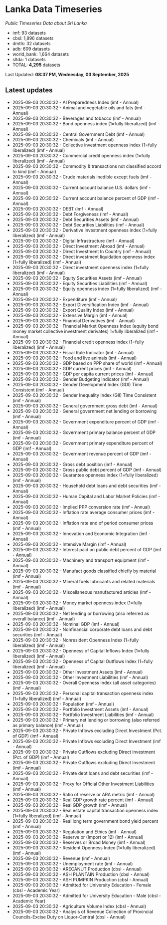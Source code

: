 # Lanka Data Timeseries
*Public Timeseries Data about Sri Lanka*

* imf: 93 datasets
* cbsl: 1,896 datasets
* dmtlk: 32 datasets
* adb: 609 datasets
* world_bank: 1,664 datasets
* sltda: 1 datasets
* TOTAL: **4,295** datasets

Last Updated: **08:37 PM, Wednesday, 03 September, 2025**

## Latest updates

* 2025-09-03 20:30:32 - AI Preparedness Index (imf - Annual)
* 2025-09-03 20:30:32 - Animal and vegetable oils and fats (imf - Annual)
* 2025-09-03 20:30:32 - Beverages and tobacco (imf - Annual)
* 2025-09-03 20:30:32 - Bond openness index (1=fully liberalized) (imf - Annual)
* 2025-09-03 20:30:32 - Central Government Debt (imf - Annual)
* 2025-09-03 20:30:32 - Chemicals (imf - Annual)
* 2025-09-03 20:30:32 - Collective investment openness index (1=fully liberalized) (imf - Annual)
* 2025-09-03 20:30:32 - Commercial credit openness index (1=fully liberalized) (imf - Annual)
* 2025-09-03 20:30:32 - Commodity & transactions not classified accord to kind (imf - Annual)
* 2025-09-03 20:30:32 - Crude materials inedible except fuels (imf - Annual)
* 2025-09-03 20:30:32 - Current account balance U.S. dollars (imf - Annual)
* 2025-09-03 20:30:32 - Current account balance percent of GDP (imf - Annual)
* 2025-09-03 20:30:32 - DEBT (imf - Annual)
* 2025-09-03 20:30:32 - Debt Forgiveness (imf - Annual)
* 2025-09-03 20:30:32 - Debt Securities Assets (imf - Annual)
* 2025-09-03 20:30:32 - Debt Securities Liabilities (imf - Annual)
* 2025-09-03 20:30:32 - Derivative investment openness index (1=fully liberalized) (imf - Annual)
* 2025-09-03 20:30:32 - Digital Infrastructure (imf - Annual)
* 2025-09-03 20:30:32 - Direct Investment Abroad (imf - Annual)
* 2025-09-03 20:30:32 - Direct Investment In Country (imf - Annual)
* 2025-09-03 20:30:32 - Direct investment liquidation openness index (1=fully liberalized) (imf - Annual)
* 2025-09-03 20:30:32 - Direct investment openness index (1=fully liberalized) (imf - Annual)
* 2025-09-03 20:30:32 - Equity Securities Assets (imf - Annual)
* 2025-09-03 20:30:32 - Equity Securities Liabilities (imf - Annual)
* 2025-09-03 20:30:32 - Equity openness index (1=fully liberalized) (imf - Annual)
* 2025-09-03 20:30:32 - Expenditure (imf - Annual)
* 2025-09-03 20:30:32 - Export Diversification Index (imf - Annual)
* 2025-09-03 20:30:32 - Export Quality Index (imf - Annual)
* 2025-09-03 20:30:32 - Extensive Margin (imf - Annual)
* 2025-09-03 20:30:32 - Financial Derivatives (imf - Annual)
* 2025-09-03 20:30:32 - Financial Market Openness Index (equity bond money market collective investment derivates) 1=fully liberalized (imf - Annual)
* 2025-09-03 20:30:32 - Financial credit openness index (1=fully liberalized) (imf - Annual)
* 2025-09-03 20:30:32 - Fiscal Rule Indicator (imf - Annual)
* 2025-09-03 20:30:32 - Food and live animals (imf - Annual)
* 2025-09-03 20:30:32 - GDP based on PPP share of world (imf - Annual)
* 2025-09-03 20:30:32 - GDP current prices (imf - Annual)
* 2025-09-03 20:30:32 - GDP per capita current prices (imf - Annual)
* 2025-09-03 20:30:32 - Gender Budgeting Indicator (imf - Annual)
* 2025-09-03 20:30:32 - Gender Development Index (GDI) Time Consistent (imf - Annual)
* 2025-09-03 20:30:32 - Gender Inequality Index (GII) Time Consistent (imf - Annual)
* 2025-09-03 20:30:32 - General government gross debt (imf - Annual)
* 2025-09-03 20:30:32 - General government net lending or borrowing (imf - Annual)
* 2025-09-03 20:30:32 - Government expenditure percent of GDP (imf - Annual)
* 2025-09-03 20:30:32 - Government primary balance percent of GDP (imf - Annual)
* 2025-09-03 20:30:32 - Government primary expenditure percent of GDP (imf - Annual)
* 2025-09-03 20:30:32 - Government revenue percent of GDP (imf - Annual)
* 2025-09-03 20:30:32 - Gross debt position (imf - Annual)
* 2025-09-03 20:30:32 - Gross public debt percent of GDP (imf - Annual)
* 2025-09-03 20:30:32 - Guarantee openness index (1=fully liberalized) (imf - Annual)
* 2025-09-03 20:30:32 - Household debt loans and debt securities (imf - Annual)
* 2025-09-03 20:30:32 - Human Capital and Labor Market Policies (imf - Annual)
* 2025-09-03 20:30:32 - Implied PPP conversion rate (imf - Annual)
* 2025-09-03 20:30:32 - Inflation rate average consumer prices (imf - Annual)
* 2025-09-03 20:30:32 - Inflation rate end of period consumer prices (imf - Annual)
* 2025-09-03 20:30:32 - Innovation and Economic Integration (imf - Annual)
* 2025-09-03 20:30:32 - Intensive Margin (imf - Annual)
* 2025-09-03 20:30:32 - Interest paid on public debt percent of GDP (imf - Annual)
* 2025-09-03 20:30:32 - Machinery and transport equipment (imf - Annual)
* 2025-09-03 20:30:32 - Manufact goods classified chiefly by material (imf - Annual)
* 2025-09-03 20:30:32 - Mineral fuels lubricants and related materials (imf - Annual)
* 2025-09-03 20:30:32 - Miscellaneous manufactured articles (imf - Annual)
* 2025-09-03 20:30:32 - Money market openness index (1=fully liberalized) (imf - Annual)
* 2025-09-03 20:30:32 - Net lending or borrowing (also referred as overall balance) (imf - Annual)
* 2025-09-03 20:30:32 - Nominal GDP (imf - Annual)
* 2025-09-03 20:30:32 - Nonfinancial corporate debt loans and debt securities (imf - Annual)
* 2025-09-03 20:30:32 - Nonresident Openness Index (1=fully liberalized) (imf - Annual)
* 2025-09-03 20:30:32 - Openness of Capital Inflows Index (1=fully liberalized) (imf - Annual)
* 2025-09-03 20:30:32 - Openness of Capital Outflows Index (1=fully liberalized) (imf - Annual)
* 2025-09-03 20:30:32 - Other Investment Assets (imf - Annual)
* 2025-09-03 20:30:32 - Other Investment Liabilities (imf - Annual)
* 2025-09-03 20:30:32 - Overall Openness Index (all asset categories) (imf - Annual)
* 2025-09-03 20:30:32 - Personal capital transaction openness index (1=fully liberalized) (imf - Annual)
* 2025-09-03 20:30:32 - Population (imf - Annual)
* 2025-09-03 20:30:32 - Portfolio Investment Assets (imf - Annual)
* 2025-09-03 20:30:32 - Portfolio Investment Liabilities (imf - Annual)
* 2025-09-03 20:30:32 - Primary net lending or borrowing (also referred as primary balance) (imf - Annual)
* 2025-09-03 20:30:32 - Private Inflows excluding Direct Investment (Pct. of GDP) (imf - Annual)
* 2025-09-03 20:30:32 - Private Inflows excluding Direct Investment (imf - Annual)
* 2025-09-03 20:30:32 - Private Outflows excluding Direct Investment (Pct. of GDP) (imf - Annual)
* 2025-09-03 20:30:32 - Private Outflows excluding Direct Investment (imf - Annual)
* 2025-09-03 20:30:32 - Private debt loans and debt securities (imf - Annual)
* 2025-09-03 20:30:32 - Proxy for Official Other Investment Liabilities (imf - Annual)
* 2025-09-03 20:30:32 - Ratio of reserve or ARA metric (imf - Annual)
* 2025-09-03 20:30:32 - Real GDP growth rate percent (imf - Annual)
* 2025-09-03 20:30:32 - Real GDP growth (imf - Annual)
* 2025-09-03 20:30:32 - Real estate capital transaction openness index (1=fully liberalized) (imf - Annual)
* 2025-09-03 20:30:32 - Real long term government bond yield percent (imf - Annual)
* 2025-09-03 20:30:32 - Regulation and Ethics (imf - Annual)
* 2025-09-03 20:30:32 - Reserve or (Import or 12) (imf - Annual)
* 2025-09-03 20:30:32 - Reserves or Broad Money (imf - Annual)
* 2025-09-03 20:30:32 - Resident Openness Index (1=fully liberalized) (imf - Annual)
* 2025-09-03 20:30:32 - Revenue (imf - Annual)
* 2025-09-03 20:30:32 - Unemployment rate (imf - Annual)
* 2025-09-03 20:30:32 - ARECANUT Production (cbsl - Annual)
* 2025-09-03 20:30:32 - ASH PLANTAIN Production (cbsl - Annual)
* 2025-09-03 20:30:32 - ASH PUMPKIN Production (cbsl - Annual)
* 2025-09-03 20:30:32 - Admitted for University Education - Female (cbsl - Academic Year)
* 2025-09-03 20:30:32 - Admitted for University Education - Male (cbsl - Academic Year)
* 2025-09-03 20:30:32 - Agriculture Volume Index (cbsl - Annual)
* 2025-09-03 20:30:32 - Analysis of Revenue Collection of Provincial Councils-Excise Duty on Liquor-Central (cbsl - Annual)